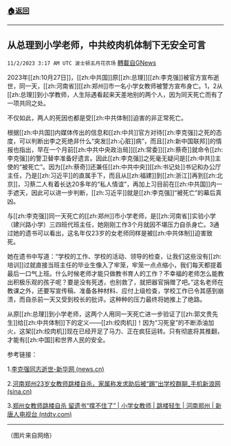 ###  [:house:返回](README.md)
---


## 从总理到小学老师，中共绞肉机体制下无安全可言
`11/2/2023 3:17 AM UTC 波士顿五月花农场` [轉載自GNews](https://gnews.org/articles/1911214)

2023年[[zh:10月27日]]，[[zh:中共国]]原[[zh:总理]][[zh:李克强]]被官方宣布逝世，同一天，[[zh:河南省]][[zh:郑州]]市一名小学女教师被警方宣布身亡。1，2从[[zh:总理]]到小学教师，人生际遇看起来天差地别的两个人，因为同天死亡而有了一项共同之处。

不仅如此，两人的死因也都是受[[zh:中共体制]]迫害的非正常死亡。

根据[[zh:中共国]]内媒体传出的信息和[[zh:中共]]官方对待[[zh:李克强]]之死的态度，可以判断出李之死绝非什么“突发[[zh:心脏]]病”，而且[[zh:新中国联邦]]的情报也指出，早在一个月前[[zh:中共中央政治局]][[zh:常委]][[zh:蔡奇]]就命令[[zh:李克强]]的警卫替李准备好遗言。因此[[zh:李克强]]之死毫无疑问是[[zh:中共]]主使的“被死亡”。因为[[zh:蔡奇]]还兼任[[zh:中共中央]][[zh:书记处]]书记和办公厅主任，乃是[[zh:习近平]]的直属手下，而且从[[zh:福建]]到[[zh:浙江]]再到[[zh:北京]]，习蔡二人有着长达20多年的“私人情谊”，再加上习目前在[[zh:中共国]]内一手遮天，因此可以进一步判断，[[zh:习近平]]就是[[zh:李克强]]“被死亡”的幕后真凶。

与[[zh:李克强]]同一天死亡的[[zh:郑州]]市小学老师，是[[zh:河南省]]实验小学（建兴路小学）三四班代班主任，她刚刚工作3个月就因不堪压力自杀身亡。3通过她的遗书可以看出，这名年仅23岁的女老师同样是被[[zh:中共体制]]迫害致死。

她在遗书中写道：“学校的工作、学校的活动、领导的检查，让我们这些没有[[zh:培训]]过就直接当班主任的毕业生像入了牢笼，牢笼一点点缩小，我们每天都提着最后一口气上班。什么时候老师才能只做教书育人的工作？不幸福的老师怎么能教出积极乐观的孩子呢？要是没有死透，也别救了，就把器官捐赠了吧。”这名老师在教课之外，还要写宣传稿、准备各种材料、应付上级检查，学校工作已令其感到崩溃，而自杀前一天又受到校长的批评。这种种的压力最终将她推上了绝路。

从原[[zh:总理]]到小学老师，这两个人用同一天死亡进一步验证了[[zh:郭文贵先生]]给[[zh:中共体制]]下的定义——[[zh:绞肉机]]！因为“习死皇”的不断添油加火，这架[[zh:绞肉机]]现在已经开足了马力、正在疯狂运转。只有彻底将其推翻，才能有[[zh:中国]]和世界人民的安全。

参考链接：

1.[李克强同志逝世-新华网 (news.cn)](http://www.news.cn/politics/2023-10/27/c_1129942174.htm)

2.[河南郑州23岁女教师跳楼自杀，家属称发求助后被“踢”出学校群聊\_手机新浪网 (sina.cn)](https://news.sina.cn/sh/2023-11-01/detail-imztcqee6313910.d.html?vt=4&pos=108)

3.[郑州女教师跳楼自杀 留遗书“撑不住了” | 小学女教师 | 跳楼轻生 | 河南郑州 | 新唐人电视台 (ntdtv.com)](https://www.ntdtv.com/gb/2023/11/01/a103816673.html)

---
（图片来自网络）
